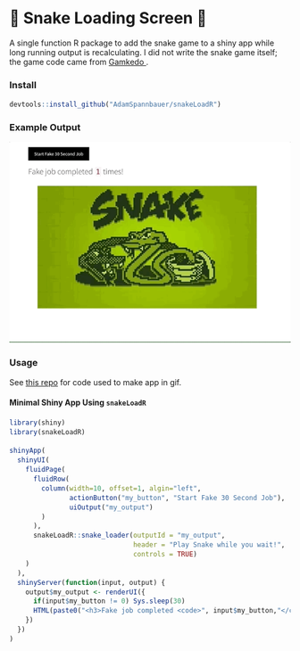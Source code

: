 # 🐍 Snake Loading Screen 🐍

A single function R package to add the snake game to a shiny app while long running output is recalculating.  I did not write the snake game itself; the game code came from [Gamkedo
](https://www.youtube.com/watch?v=xGmXxpIj6vs).

### Install

```r
devtools::install_github("AdamSpannbauer/snakeLoadR")
```

### Example Output

<p align="center">
  <kbd>
    <img src="readme/snake_load.gif">
  </kbd>
</p>

### Usage

See [this repo](https://github.com/AdamSpannbauer/shiny_snake_loader) for code used to make app in gif.

#### Minimal Shiny App Using `snakeLoadR`

```r
library(shiny)
library(snakeLoadR)

shinyApp(
  shinyUI(
    fluidPage(
      fluidRow(
        column(width=10, offset=1, algin="left",
               actionButton("my_button", "Start Fake 30 Second Job"),
               uiOutput("my_output")
        )
      ),
      snakeLoadR::snake_loader(outputId = "my_output",
                               header = "Play Snake while you wait!",
                               controls = TRUE)
    )
  ),
  shinyServer(function(input, output) {
    output$my_output <- renderUI({
      if(input$my_button != 0) Sys.sleep(30)
      HTML(paste0("<h3>Fake job completed <code>", input$my_button,"</code> times!</h3>"))
    })
  })
)
```
